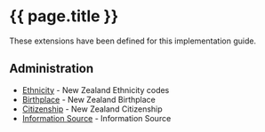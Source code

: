 # {{ page.title }}

These extensions have been defined for this implementation guide.

## Administration

* [Ethnicity](StructureDefinition-nzethnicity.html) - New Zealand Ethnicity codes
* [Birthplace](StructureDefinition-patient-birthplace.html) - New Zealand Birthplace
* [Citizenship](StructureDefinition-patient-nzcitizenship.html) - New Zealand Citizenship
* [Information Source](StructureDefinition-informationsource.html) - Information Source